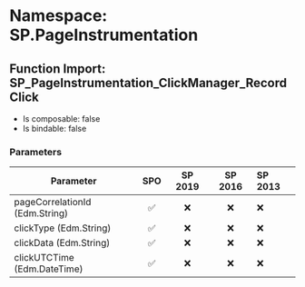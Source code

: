 # Namespace: SP.PageInstrumentation

## Function Import: SP_PageInstrumentation_ClickManager_RecordClick

- Is composable: false
- Is bindable: false

### Parameters

Parameter | SPO | SP 2019 | SP 2016 | SP 2013
----------|:---:|:-------:|:-------:|:-------
pageCorrelationId (Edm.String) | ✅ | ❌ | ❌ | ❌
clickType (Edm.String) | ✅ | ❌ | ❌ | ❌
clickData (Edm.String) | ✅ | ❌ | ❌ | ❌
clickUTCTime (Edm.DateTime) | ✅ | ❌ | ❌ | ❌